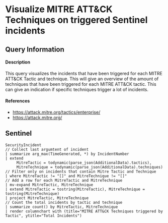 # Visualize MITRE ATT&CK Techniques on triggered Sentinel incidents

## Query Information

#### Description
This query visualizes the incidents that have been triggered for each MITRE ATT&CK Tactic and technique. This will give an overview of the amount of techniques that have been triggered for each MITRE ATT&CK tactic. This can give an indication if specific techniques trigger a lot of incidents. 

#### References
- https://attack.mitre.org/tactics/enterprise/
- https://attack.mitre.org/

## Sentinel
```KQL
SecurityIncident
// Collect last argumtent of incident
| summarize arg_max(TimeGenerated, *) by IncidentNumber
| extend
     MitreTactic = todynamic(parse_json(AdditionalData).tactics),
     MitreTechnique = todynamic(parse_json(AdditionalData).techniques)
// Filter only on incidents that contain Mitre Tactic and Technique
| where MitreTactic != "[]" and MitreTechnique != "[]"
// Add a row for each MitreTactic and MitreTechnique
| mv-expand MitreTactic, MitreTechnique
| extend MitreTactic = tostring(MitreTactic), MitreTechnique = tostring(MitreTechnique)
| project MitreTactic, MitreTechnique
// Count the total incidents by tactic and technique
| summarize count() by MitreTactic, MitreTechnique
| render columnchart with (title="MITRE ATT&CK Techniques triggered by Tactic", ytitle="Total Incidents")
```
